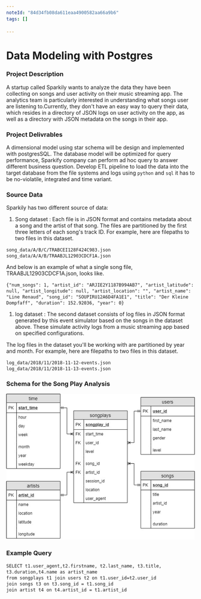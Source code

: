 ```yaml
---
noteId: "84d34fb08da611eaa4900582aa66a9b6"
tags: []

---
```


# Data Modeling with Postgres
### Project Description
A startup called Sparkily wants to analyze the data they have been collecting on songs and user activity on their music streaming app. The analytics team is particularly interested in understanding what songs user are listening to.Currently, they don't have an easy way to query their data, which resides in a directory of JSON logs on user activity on the app, as well as a directory with JSON metadata on the songs in their app.

### Project Delivrables
A dimensional model using star schema will be design and implemented with postgresSQL.
The database model will be optimized  for query performance, Sparkify company can perform ad hoc query to answer different business question.
Develop ETL pipeline to load the data into the target database from the file systems and logs using `python` and `sql`
it has to be no-violatile, integrated and time variant.

### Source Data
Sparkily has two different source of data:
1. Song dataset :  Each file is in JSON format and contains metadata about a song and the artist of that song. The files are partitioned by the first three letters of each song's track ID. For example, here are filepaths to two files in this dataset.
```
song_data/A/B/C/TRABCEI128F424C983.json
song_data/A/A/B/TRAABJL12903CDCF1A.json
```

And below is an example of what a single song file, TRAABJL12903CDCF1A.json, looks like.

```
{"num_songs": 1, "artist_id": "ARJIE2Y1187B994AB7", "artist_latitude": null, "artist_longitude": null, "artist_location": "", "artist_name": "Line Renaud", "song_id": "SOUPIRU12A6D4FA1E1", "title": "Der Kleine Dompfaff", "duration": 152.92036, "year": 0}
```


1. log dataset : The second dataset consists of log files in JSON format generated by this event simulator based on the songs in the dataset above. These simulate activity logs from a music streaming app based on specified configurations.

The log files in the dataset you'll be working with are partitioned by year and month. For example, here are filepaths to two files in this dataset.

```
log_data/2018/11/2018-11-12-events.json
log_data/2018/11/2018-11-13-events.json
```

### Schema for the Song Play Analysis
![Schema](https://github.com/toraaglobal/DataModelingPostgresAndCasandra/blob/master/songplayschema.jpg)

### Example Query
```
SELECT t1.user_agent,t2.firstname, t2.last_name, t3.title, t3.duration,t4.name as artist_name
from songplays t1 join users t2 on t1.user_id=t2.user_id
join songs t3 on t3.song_id = t1.song_id
join artist t4 on t4.artist_id = t1.artist_id
